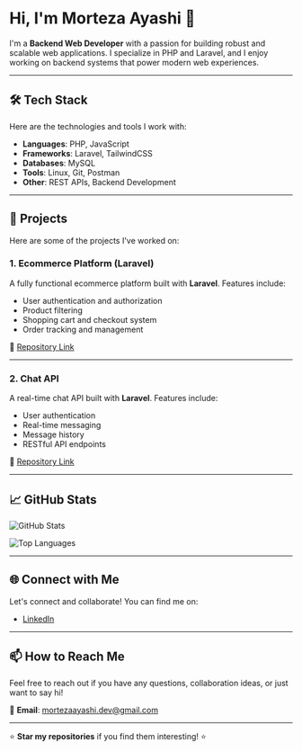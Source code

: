 # Hi, I'm Morteza Ayashi 👋

I'm a **Backend Web Developer** with a passion for building robust and scalable web applications. I specialize in PHP and Laravel, and I enjoy working on backend systems that power modern web experiences.

---

## 🛠️ Tech Stack

Here are the technologies and tools I work with:

- **Languages**: PHP, JavaScript
- **Frameworks**: Laravel, TailwindCSS
- **Databases**: MySQL
- **Tools**: Linux, Git, Postman
- **Other**: REST APIs, Backend Development

---

## 🚀 Projects

Here are some of the projects I've worked on:

### 1. **Ecommerce Platform (Laravel)**
A fully functional ecommerce platform built with **Laravel**. Features include:
- User authentication and authorization
- Product filtering
- Shopping cart and checkout system
- Order tracking and management

🔗 [Repository Link](https://github.com/morteza-ayashi/vivid-cart)

---

### 2. **Chat API**
A real-time chat API built with **Laravel**. Features include:
- User authentication
- Real-time messaging
- Message history
- RESTful API endpoints

🔗 [Repository Link](https://github.com/morteza-ayashi/chatterly-api)

---

## 📈 GitHub Stats

![GitHub Stats](https://github-readme-stats.vercel.app/api?username=morteza-ayashi&show_icons=true&theme=dark&hide_border=true)

![Top Languages](https://github-readme-stats.vercel.app/api/top-langs/?username=morteza-ayashi&layout=compact&theme=dark&hide_border=true)

---

## 🌐 Connect with Me

Let's connect and collaborate! You can find me on:

- [LinkedIn](https://www.linkedin.com/in/morteza-ayashi-239653194)

---

## 📫 How to Reach Me

Feel free to reach out if you have any questions, collaboration ideas, or just want to say hi!

📧 **Email**: mortezaayashi.dev@gmail.com

---

⭐️ **Star my repositories** if you find them interesting! ⭐️
